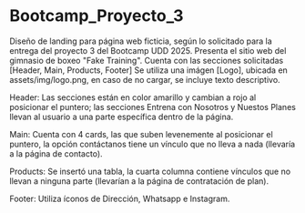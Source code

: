 # Bootcamp_Proyecto_3
Diseño de landing para página web ficticia, según lo solicitado para la entrega del proyecto 3 del Bootcamp UDD 2025.
Presenta el sitio web del gimnasio de boxeo "Fake Training".
Cuenta con las secciones solicitadas [Header, Main, Products, Footer]
Se utiliza una imágen [Logo], ubicada en assets/img/logo.png, en caso de no cargar, se incluye texto descriptivo.

Header: Las secciones están en color amarillo y cambian a rojo al posicionar el puntero; las secciones Entrena con Nosotros y Nuestos Planes llevan al usuario a una parte específica dentro de la página.

Main: Cuenta con 4 cards, las que suben levenemente al posicionar el puntero, la opción contáctanos tiene un vínculo que no lleva a nada (llevaría a la página de contacto).

Products: Se insertó una tabla, la cuarta columna contiene vínculos que no llevan a ninguna parte (llevarían a la página de contratación de plan).

Footer: Utiliza íconos de Dirección, Whatsapp e Instagram.
